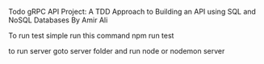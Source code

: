 Todo gRPC API Project: A TDD Approach to Building an API using SQL and NoSQL Databases
By Amir Ali


To run test simple run this command
npm run test

to run server goto server folder and run
node or nodemon server